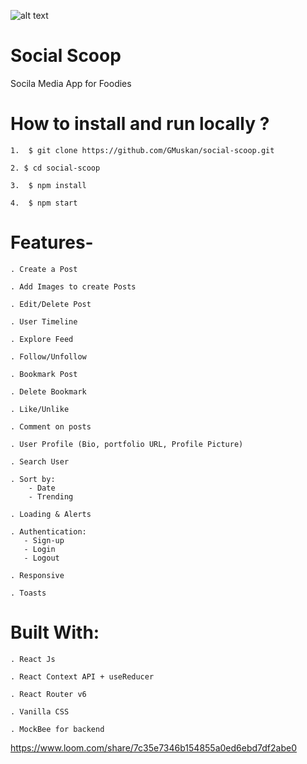 ![alt text](https://t3.ftcdn.net/jpg/01/66/81/14/240_F_166811450_8YRNZ657W0xbscSgUP8xMUlFMpqEMqdL.jpg)

# Social Scoop
Socila Media App for Foodies

# How to install and run locally ?

    1.  $ git clone https://github.com/GMuskan/social-scoop.git

    2. $ cd social-scoop

    3.  $ npm install

    4.  $ npm start
    
# Features-

    . Create a Post

    . Add Images to create Posts

    . Edit/Delete Post

    . User Timeline

    . Explore Feed

    . Follow/Unfollow

    . Bookmark Post

    . Delete Bookmark

    . Like/Unlike

    . Comment on posts

    . User Profile (Bio, portfolio URL, Profile Picture)

    . Search User

    . Sort by:
        - Date
        - Trending

    . Loading & Alerts

    . Authentication:
       - Sign-up
       - Login
       - Logout

    . Responsive

    . Toasts

# Built With:

    . React Js

    . React Context API + useReducer

    . React Router v6

    . Vanilla CSS

    . MockBee for backend
    





https://www.loom.com/share/7c35e7346b154855a0ed6ebd7df2abe0
